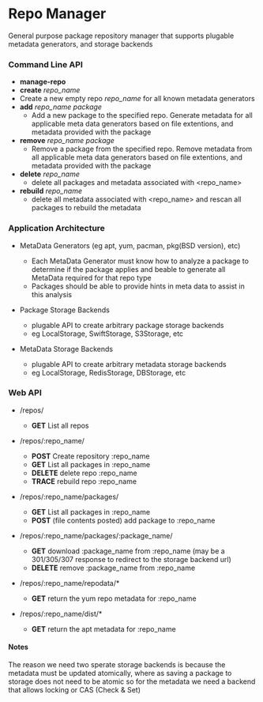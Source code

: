 # Repo Manager
General purpose package repository manager that supports plugable metadata generators, and storage backends

###	Command Line API
* **manage-repo**
 *  **create** *repo_name*
   * Create a new empty repo *repo_name* for all known metadata generators
  * **add** *repo_name* *package*
    * Add a new package to the specified repo. Generate metadata for all applicable meta data generators based on file extentions, and metadata provided with the package
  * **remove** *repo_name* *package*
    * Remove a package from the specified repo. Remove metadata from all applicable meta data generators based on file extentions, and metadata provided with the package
  * **delete** *repo_name*
    * delete all packages and metadata associated with <repo_name>
  * **rebuild** *repo_name*
    * delete all metadata associated with <repo_name> and rescan all packages to rebuild the metadata

###	Application Architecture
* MetaData Generators (eg apt, yum, pacman, pkg(BSD version), etc)
  * Each MetaData Generator must know how to analyze a package to determine if the package applies and beable to generate all MetaData required for that repo type
  * Packages should be able to provide hints in meta data to assist in this analysis

* Package Storage Backends
  * plugable API to create arbitrary package storage backends
  * eg LocalStorage, SwiftStorage, S3Storage, etc

* MetaData Storage Backends
  * plugable API to create arbitrary metadata storage backends
  * eg LocalStorage, RedisStorage, DBStorage, etc

### Web API
* /repos/
  * **GET** List all repos

* /repos/:repo_name/
  * **POST** Create repository :repo_name
  * **GET** List all packages in :repo_name
  * **DELETE** delete repo :repo_name
  * **TRACE** rebuild repo :repo_name

* /repos/:repo_name/packages/
  * **GET** List all packages in :repo_name
  * **POST** (file contents posted) add package to :repo_name

* /repos/:repo_name/packages/:package_name/
  * **GET** download :package_name from :repo_name (may be a 301/305/307 response to redirect to the storage backend url)
  * **DELETE** remove :package_name from :repo_name

* /repos/:repo_name/repodata/*
  * **GET** return the yum repo metadata for :repo_name

* /repos/:repo_name/dist/*
  * **GET** return the apt metadata for :repo_name

#### Notes
The reason we need two sperate storage backends is because the metadata must be updated atomically, where as saving a package to storage does not need to be atomic so for the metadata we need a backend that allows locking or CAS (Check & Set)
